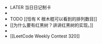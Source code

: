 - LATER  当日日记制卡
-
- TODO [[恰有 K 根木棍可以看到的排列数目]]
- [[为什么要有红黑树？讲讲红黑树的实现。]]
-
- [[LeetCode Weekly Contest 320]]